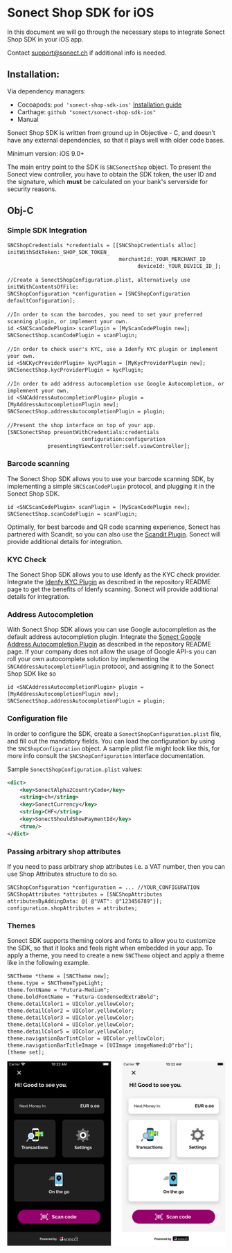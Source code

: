 # Sonect Shop SDK for iOS

In this document we will go through the necessary steps to integrate
Sonect Shop SDK in your iOS app. 

Contact support@sonect.ch if additional info is needed.


## Installation: 

Via dependency managers:
- Cocoapods: `pod 'sonect-shop-sdk-ios'` [Installation guide](https://github.com/sonect/sonect-shop-sdk-ios/blob/master/install_with_cocoapods.md)
- Carthage: `github "sonect/sonect-shop-sdk-ios"`
- Manual

Sonect Shop SDK is written from ground up in Objective - C, and doesn’t have any external dependencies, so that it plays well with older code bases. 

Minimum version: iOS 9.0+ 

The main entry point to the SDK is `SNCSonectShop` object. To present the Sonect view controller, you have to obtain the SDK token, the user ID and the signature, which **must** be calculated on your bank's serverside for security reasons.  

## Obj-C

### Simple SDK Integration 
```objc
SNCShopCredentials *credentials = [[SNCShopCredentials alloc] initWithSdkToken:_SHOP_SDK_TOKEN_
								    merchantId:_YOUR_MERCHANT_ID_
							       	      deviceId:_YOUR_DEVICE_ID_];

//Create a SonectShopConfiguration.plist, alternatively use initWithContentsOfFile:
SNCShopConfiguration *configuration = [SNCShopConfiguration defaultConfiguration];

//In order to scan the barcodes, you need to set your preferred scanning plugin, or implement your own. 
id <SNCScanCodePlugin> scanPlugin = [MyScanCodePlugin new];
SNCSonectShop.scanCodePlugin = scanPlugin;

//In order to check user's KYC, use a Idenfy KYC plugin or implement your own.  
id <SNCKycProviderPlugin> kycPlugin = [MyKycProviderPlugin new];
SNCSonectShop.kycProviderPlugin = kycPlugin;

//In order to add address autocompletion use Google Autocompletion, or implemnent your own.
id <SNCAddressAutocompletionPlugin> plugin = [MyAddressAutocompletionPlugin new];
SNCSonectShop.addressAutocompletionPlugin = plugin;

//Present the shop interface on top of your app. 
[SNCSonectShop presentWithCredentials:credentials
                        configuration:configuration
             presentingViewController:self.viewController];
```

### Barcode scanning

The Sonect Shop SDK allows you to use your barcode scanning SDK, by implementing a simple `SNCScanCodePlugin` protocol, and plugging it in the Sonect Shop SDK.
```objc
id <SNCScanCodePlugin> scanPlugin = [MyScanCodePlugin new];
SNCSonectShop.scanCodePlugin = scanPlugin;
```

Optimally, for best barcode and QR code scanning experience, Sonect has partnered with Scandit, so you can also use the [Scandit Plugin](https://github.com/sonect/sonect-scandit-scan-plugin). Sonect will provide additional details for integration.

### KYC Check

The Sonect Shop SDK allows you to use Idenfy as the KYC check provider. Integrate the [Idenfy KYC Plugin](https://github.com/sonect/sonect-idenfy-kyc-plugin) as described in the repository README page to get the benefits of Idenfy scanning. Sonect will provide additional details for integration.

### Address Autocompletion

With Sonect Shop SDK allows you can use Google autocompletion as the default address autocompletion plugin. Integrate the [Sonect Google Address Autocompletion Plugin](https://github.com/sonect/sonect-google-address-autocompletion-plugin) as described in the repository README page. If your company does not allow the usage of Google API-s you can roll your own autocomplete solution by implementing the `SNCAddressAutocompletionPlugin` protocol, and assigning it to the Sonect Shop SDK like so 

```objc
id <SNCAddressAutocompletionPlugin> plugin = [MyAddressAutocompletionPlugin new];
SNCSonectShop.addressAutocompletionPlugin = plugin;
```

### Configuration file

In order to configure the SDK, create a `SonectShopConfiguration.plist` file, and fill out the mandatory fields. You can load the configuration by using the `SNCShopConfiguration` object. A sample plist file might look like this, for more info consult the `SNCShopConfiguration` interface documentation. 

Sample `SonectShopConfiguration.plist` values: 
```xml
<dict>
	<key>SonectAlpha2CountryCode</key>
	<string>ch</string>
	<key>SonectCurrency</key>
	<string>CHF</string>
	<key>SonectShouldShowPaymentId</key>
	<true/>
</dict>
```

### Passing arbitrary shop attributes

If you need to pass arbitrary shop attributes i.e. a VAT number, then you can use Shop Attributes structure to do so. 

```objc
SNCShopConfiguration *configuration = ... //YOUR_CONFIGURATION
SNCShopAttributes *attributes = [SNCShopAttributes attributesByAddingData: @{ @"VAT": @"123456789"}];
configuration.shopAttributes = attributes;
```

### Themes

Sonect SDK supports theming colors and fonts to allow you to customize the SDK, so that it looks and feels right when embedded in your app. To apply a theme, you need to create a new `SNCTheme` object and apply a theme like in the following example. 

```objc
SNCTheme *theme = [SNCTheme new];
theme.type = SNCThemeTypeLight;
theme.fontName = "Futura-Medium";
theme.boldFontName = "Futura-CondensedExtraBold";
theme.detailColor1 = UIColor.yellowColor;
theme.detailColor2 = UIColor.yellowColor;
theme.detailColor3 = UIColor.yellowColor;
theme.detailColor4 = UIColor.yellowColor;
theme.detailColor5 = UIColor.yellowColor;
theme.navigationBarTintColor = UIColor.yellowColor;
theme.navigationBarTitleImage = [UIImage imageNamed:@"rba"];
[theme set];
```

![](https://github.com/sonect/sonect-shop-sdk-ios/blob/master/misc/shop_theme_samples.png)
